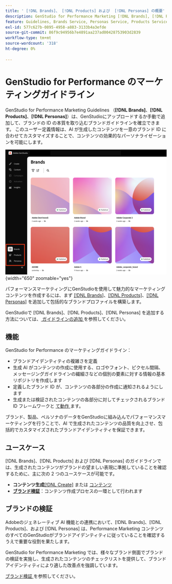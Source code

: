 ```yaml
---
title: ' [!DNL Brands]、 [!DNL Products] および  [!DNL Personas] の概要'
description: GenStudio for Performance Marketing [!DNL Brands], [!DNL Products], and [!DNL Personas]  追加して、ブランドの表示域のあらゆる側面を含む包括的なブランドプロファイルを作成します。
feature: Guidelines, Brands Service, Personas Service, Products Service
exl-id: 577c627b-0895-4958-a883-3133b4a3efde
source-git-commit: 86f9c94956b7e4891aa237ad00428753903d2839
workflow-type: tm+mt
source-wordcount: '318'
ht-degree: 0%

---
```


# GenStudio for Performance のマーケティングガイドライン

GenStudio for Performance Marketing Guidelines （**[!DNL Brands]**、**[!DNL Products]**、**[!DNL Personas]**）は、GenStudioにアップロードするか手動で追加して、ブランドの ID の本質を取り込むブランドガイドラインを確立できます。 このユーザー定義情報は、AI が生成したコンテンツを一意のブランド ID に合わせてカスタマイズすることで、コンテンツの効果的なパーソナライゼーションを可能にします。

![GenStudioの Performance Marketing のガイドライン ](/help/assets/guidelines.png){width="650" zoomable="yes"}

パフォーマンスマーケティングにGenStudioを使用して魅力的なマーケティングコンテンツを作成するには、まず [[!DNL Brands]](/help/user-guide/guidelines/brands.md)、[[!DNL Products]](/help/user-guide/guidelines/products.md)、[[!DNL Personas]](/help/user-guide/guidelines/personas.md) を追加して包括的なブランドプロファイルを構築します。

GenStudioで [!DNL Brands]、[!DNL Products]、[!DNL Personas] を追加する方法については、[ ガイドラインの追加 ](/help/user-guide/guidelines/add-guidelines.md) を参照してください。

## 機能

GenStudio for Performance のマーケティングガイドライン：

* ブランドアイデンティティの複雑さを定義
* 生成 AI がコンテンツの作成に使用する、ロゴやフォント、ピクセル間隔、メッセージングガイドラインの繊細さなどの個別の要素に対する情報の基本リポジトリを作成します
* 定義したブランド ID が、コンテンツの各部分の作成に通知されるようにします
* 生成または検証されたコンテンツの各部分に対してチェックされるブランド ID フレームワークと [ て動作 ](#brand-validation) ます。

ブランド、製品、ペルソナのデータをGenStudioに組み込んでパフォーマンスマーケティングを行うことで、AI で生成されたコンテンツの品質を向上させ、包括的でカスタマイズされたブランドアイデンティティを保証できます。

## ユースケース

[!DNL Brands]、[!DNL Products] および [!DNL Personas] のガイドラインでは、生成されたコンテンツがブランドの望ましい表現に準拠していることを確認するために、主に次の 2 つのユースケースが可能です。

* **コンテンツ生成**[[!DNL Create]](/help/user-guide/create/overview.md) または [ コンテンツ ](/help/user-guide/content/overview.md)
* [**ブランド検証**](#brand-validation)：コンテンツ作成プロセスの一環として行われます

## ブランドの検証

Adobeのジェネレーティブ AI 機能との連携において、[!DNL Brands]、[!DNL Products]、および [!DNL Personas] は、Performance Marketing コンテンツのすべてのGenStudioがブランドアイデンティティに従っていることを確認するうえで重要な役割を果たします。

GenStudio for Performance Marketing では、様々なブランド側面でブランドの検証を実施し、生成されたコンテンツのチェックリストを提供して、ブランドアイデンティティにより適した改善点を強調しています。

[ ブランド検証 ](/help/user-guide/guidelines/brand-validation.md) を参照してください。
